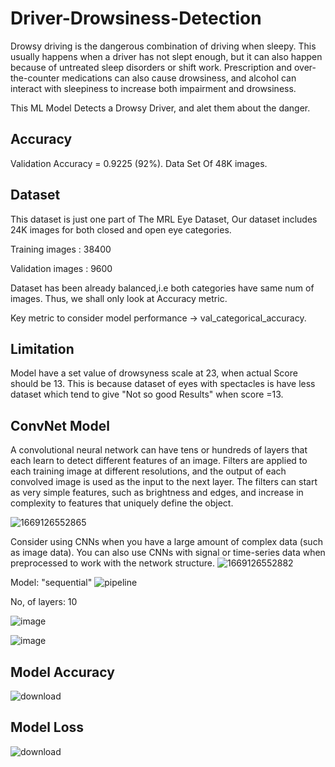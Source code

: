 # Driver-Drowsiness-Detection
Drowsy driving is the dangerous combination of driving when sleepy. This usually happens when a driver has not slept enough, but it can also happen because of untreated sleep disorders or shift work. Prescription and over-the-counter medications can also cause drowsiness, and alcohol can interact with sleepiness to increase both impairment and drowsiness.

This ML Model Detects a Drowsy Driver, and alet them about the danger.

## Accuracy
Validation Accuracy = 0.9225 (92%).
Data Set Of 48K images.

## Dataset

This dataset is just one part of The MRL Eye Dataset, Our dataset includes 24K images for both closed and open eye categories.

Training images : 38400

Validation images : 9600

Dataset has been already balanced,i.e both categories have same num of images. Thus, we shall only look at Accuracy metric.

Key metric to consider model performance -> val_categorical_accuracy.

## Limitation
Model have a set value of drowsyness scale at 23, when actual Score should be 13.
This is because dataset of eyes with spectacles is have less dataset which tend to give "Not so good Results" when score =13.

## ConvNet Model 
A convolutional neural network can have tens or hundreds of layers that each learn to detect different features of an image. Filters are applied to each training image at different resolutions, and the output of each convolved image is used as the input to the next layer. The filters can start as very simple features, such as brightness and edges, and increase in complexity to features that uniquely define the object.

![1669126552865](https://user-images.githubusercontent.com/98209563/218676958-e067a25b-2725-423a-8b91-c8b3292d4c70.jpg)

Consider using CNNs when you have a large amount of complex data (such as image data). You can also use CNNs with signal or time-series data when preprocessed to work with the network structure.
![1669126552882](https://user-images.githubusercontent.com/98209563/218677107-7294702c-b299-4617-aa16-bafd575a767b.jpg)


Model: "sequential"
![pipeline](https://user-images.githubusercontent.com/98209563/224373565-7de14913-f9e4-4c5e-b54c-39c24ea6c762.png)


No, of layers: 10

![image](https://user-images.githubusercontent.com/98209563/218672729-54f64a92-ad61-409d-97d0-51bc7a75ea79.png)

![image](https://user-images.githubusercontent.com/98209563/218673254-b2f459c1-51f0-4fef-82db-0743b9f71842.png)

## Model Accuracy

![download](https://user-images.githubusercontent.com/98209563/218671951-c3dfb2f4-06a3-4e28-9d90-0a8d44d103fc.png)
## Model Loss

![download](https://user-images.githubusercontent.com/98209563/218672006-1b8f9b4a-b096-42a5-9ff5-77f4938d6427.png)

